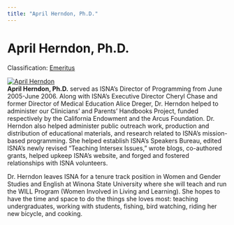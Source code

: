 ```yaml
---
title: "April Herndon, Ph.D."
---
```


# April Herndon, Ph.D.

Classification: [Emeritus][1]

[![April Herndon](/files/images/b585.jpg)][2]  
**April Herndon, Ph.D.** served as ISNA’s Director of Programming from June 2005-June 2006. Along with ISNA’s Executive Director Cheryl Chase and former Director of Medical Education Alice Dreger, Dr. Herndon helped to administer our Clinicians’ and Parents’ Handbooks Project, funded respectively by the California Endowment and the Arcus Foundation. Dr. Herndon also helped administer public outreach work, production and distribution of educational materials, and research related to ISNA’s mission-based programming. She helped establish ISNA’s Speakers Bureau, edited ISNA’s newly revised “Teaching Intersex Issues,” wrote blogs, co-authored grants, helped upkeep ISNA’s website, and forged and fostered relationships with ISNA volunteers.

Dr. Herndon leaves ISNA for a tenure track position in Women and Gender Studies and English at Winona State University where she will teach and run the WILL Program (Women Involved in Living and Learning). She hopes to have the time and space to do the things she loves most: teaching undergraduates, working with students, fishing, bird watching, riding her new bicycle, and cooking.

[1]: /about/emeritus
[2]: /node/867
